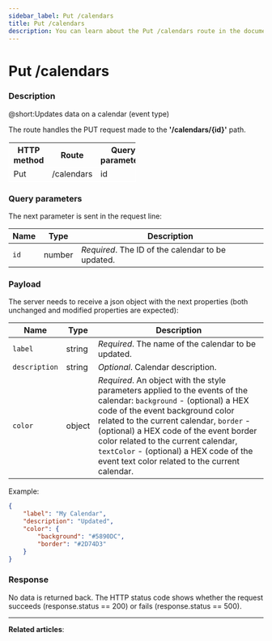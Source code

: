 ```yaml
---
sidebar_label: Put /calendars
title: Put /calendars
description: You can learn about the Put /calendars route in the documentation of the DHTMLX JavaScript Event Calendar library. Browse developer guides and API reference, try out code examples and live demos, and download a free 30-day evaluation version of DHTMLX To Do List.
---
```


# Put /calendars

### Description

@short:Updates data on a calendar (event type)

The route handles the PUT request made to the **'/calendars/{id}'** path. 


<table style="border: 1px solid white; border-collapse: collapse; width:50%">
<thead style="border: 1px solid white; border-collapse: collapse;">
<th style="width:25%">HTTP method</th>
<th style="width:25%">Route</th>
<th style="width:25%">Query parameters</th>
</thead>
<tbody style="border: 1px solid white; border-collapse: collapse">
<tr>
<td>Put</td>
<td>/calendars</td>
<td>id</td>
</tr>
</tbody>
</table>

### Query parameters

The next parameter is sent in the request line:

| Name       | Type        | Description |
| ----------- | ----------- | ----------- |
| `id`       |  number   | *Required*. The ID of the calendar to be updated.|

### Payload

The server needs to receive a json object with the next properties (both unchanged and modified properties are expected):

| Name       | Type        | Description |
| ----------- | ----------- | ----------- |
| `label`       |  string  | *Required*. The name of the calendar to be updated.|
| `description` |  string  | *Optional*. Calendar description.|
| `color`       | object | *Required*. An object with the style parameters applied to the events of the calendar: `background` - (optional) a HEX code of the event background color related to the current calendar, `border` - (optional) a HEX code of the event border color related to the current calendar, `textColor` - (optional) a HEX code of the event text color related to the current calendar.|

Example:

~~~json
{
    "label": "My Calendar",
    "description": "Updated",
    "color": {
        "background": "#5890DC",
        "border": "#2D74D3"
    }
}
~~~

### Response

No data is returned back. The HTTP status code shows whether the request succeeds (response.status == 200) or fails (response.status == 500).


---

**Related articles**: 